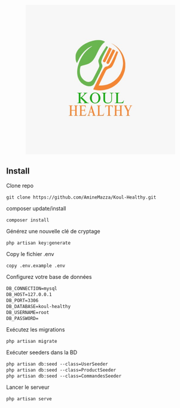 <p align="center"><a href="" target="_blank"><img src="public/KoulHelthy.jpg" width="400" height="400px" alt="KoulHeaulthy Logo"></a></p>

## Install

Clone repo

```
git clone https://github.com/AmineMazza/Koul-Healthy.git
```

composer update/install

```
composer install
```

Générez une nouvelle clé de cryptage

```
php artisan key:generate
```

Copy le fichier .env

```
copy .env.example .env
```

Configurez votre base de données

```
DB_CONNECTION=mysql
DB_HOST=127.0.0.1
DB_PORT=3306
DB_DATABASE=koul-healthy
DB_USERNAME=root
DB_PASSWORD=
```

Exécutez les migrations

```
php artisan migrate
```
Exécuter seeders dans la BD
```
php artisan db:seed --class=UserSeeder
php artisan db:seed --class=ProductSeeder
php artisan db:seed --class=CommandesSeeder
```

Lancer le serveur

```
php artisan serve
```
